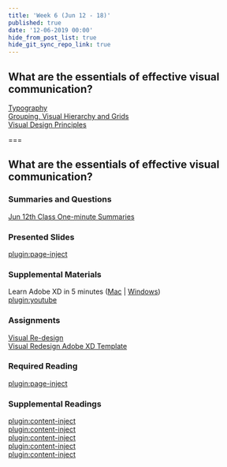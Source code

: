 ```yaml
---
title: 'Week 6 (Jun 12 - 18)'
published: true
date: '12-06-2019 00:00'
hide_from_post_list: true
hide_git_sync_repo_link: true
---
```


## What are the essentials of effective visual communication?  
[Typography](https://paulhibbitts.net/cmpt-363-182/pdfs/cmpt-363-182-visual-design-essentials.pdf#page=7)  
[Grouping, Visual Hierarchy and Grids](https://paulhibbitts.net/cmpt-363-182/pdfs/cmpt-363-182-visual-design-essentials.pdf#page=24)  
[Visual Design Principles](https://paulhibbitts.net/cmpt-363-182/pdfs/cmpt-363-182-visual-design-essentials.pdf#page=36)  

===

## **What are the essentials of effective visual communication?**

### Summaries and Questions  
[Jun 12th Class One-minute Summaries](https://canvas.sfu.ca)

### Presented Slides  
[plugin:page-inject](../../all-slides/week-06)

### Supplemental Materials  
Learn Adobe XD in 5 minutes ([Mac](https://www.youtube.com/watch?v=hO9foH5qB1A) | [Windows](https://www.youtube.com/watch?v=53qdI7CPNxM))  
[plugin:youtube](https://www.youtube.com/watch?v=hO9foH5qB1A)

### Assignments
[Visual Re-design](https://canvas.sfu.ca/courses/44038/assignments/347283)  
[Visual Redesign Adobe XD Template](https://canvas.sfu.ca/courses/44038/files/folder/Handouts/Visual%20Redesign%20Adobe%20XD%20Template)  

### Required Reading  
[plugin:page-inject](../../all-readings/week-06)

### Supplemental Readings  
[plugin:content-inject](../../ux-techniques-guide/what-are-the-essentials-of-effective-visual-communication/grids)  
[plugin:content-inject](../../ux-techniques-guide/what-are-the-essentials-of-effective-visual-communication/hierarchy)  
[plugin:content-inject](../../ux-techniques-guide/what-are-the-essentials-of-effective-visual-communication/icons)  
[plugin:content-inject](../../ux-techniques-guide/what-are-the-essentials-of-effective-visual-communication/layout)  
[plugin:content-inject](../../ux-techniques-guide/what-are-the-essentials-of-effective-visual-communication/typography)  
